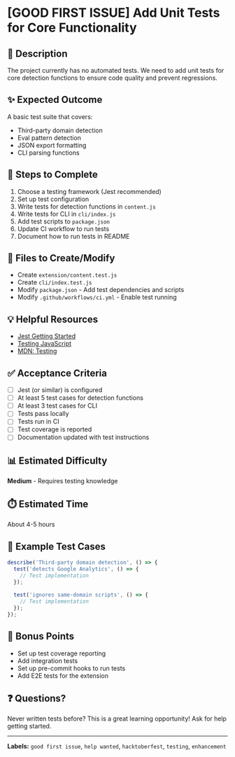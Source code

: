 # [GOOD FIRST ISSUE] Add Unit Tests for Core Functionality

## 🎯 Description
The project currently has no automated tests. We need to add unit tests for core detection functions to ensure code quality and prevent regressions.

## ✨ Expected Outcome
A basic test suite that covers:
- Third-party domain detection
- Eval pattern detection
- JSON export formatting
- CLI parsing functions

## 📝 Steps to Complete
1. Choose a testing framework (Jest recommended)
2. Set up test configuration
3. Write tests for detection functions in `content.js`
4. Write tests for CLI in `cli/index.js`
5. Add test scripts to `package.json`
6. Update CI workflow to run tests
7. Document how to run tests in README

## 📂 Files to Create/Modify
- Create `extension/content.test.js`
- Create `cli/index.test.js`
- Modify `package.json` - Add test dependencies and scripts
- Modify `.github/workflows/ci.yml` - Enable test running

## 💡 Helpful Resources
- [Jest Getting Started](https://jestjs.io/docs/getting-started)
- [Testing JavaScript](https://testingjavascript.com/)
- [MDN: Testing](https://developer.mozilla.org/en-US/docs/Learn/Tools_and_testing/Cross_browser_testing/Introduction)

## ✅ Acceptance Criteria
- [ ] Jest (or similar) is configured
- [ ] At least 5 test cases for detection functions
- [ ] At least 3 test cases for CLI
- [ ] Tests pass locally
- [ ] Tests run in CI
- [ ] Test coverage is reported
- [ ] Documentation updated with test instructions

## 📊 Estimated Difficulty
**Medium** - Requires testing knowledge

## ⏱️ Estimated Time
About 4-5 hours

## 🧪 Example Test Cases
```javascript
describe('Third-party domain detection', () => {
  test('detects Google Analytics', () => {
    // Test implementation
  });
  
  test('ignores same-domain scripts', () => {
    // Test implementation
  });
});
```

## 🎨 Bonus Points
- Set up test coverage reporting
- Add integration tests
- Set up pre-commit hooks to run tests
- Add E2E tests for the extension

## ❓ Questions?
Never written tests before? This is a great learning opportunity! Ask for help getting started.

---
**Labels:** `good first issue`, `help wanted`, `hacktoberfest`, `testing`, `enhancement`
